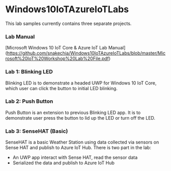 # Windows10IoTAzureIoTLabs
This lab samples currently contains three separate projects.

### Lab Manual
[Microsoft Windows 10 IoT Core & Azure IoT Lab Manual] (https://github.com/snakechia/Windows10IoTAzureIoTLabs/blob/master/Microsoft%20IoT%20Workshop%20Lab%20File.pdf)

### Lab 1: Blinking LED
Blinking LED is to demonstrate a headed UWP for Windows 10 IoT Core, which user can click the button to initial LED blinking. 

### Lab 2: Push Button
Push Button is an extension to previous Blinking LED app. It is to demonstrate user press the button to lid up the LED or turn off the LED. 
### Lab 3: SenseHAT (Basic)
SenseHAT is a basic Weather Station using data collected via sensors on Sense HAT and publish to Azure IoT Hub. There is two part in the lab:
* An UWP app interact with Sense HAT, read the sensor data
* Serialized the data and publish to Azure IoT Hub
